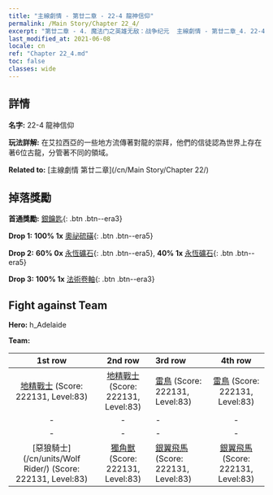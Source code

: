 ```yaml
---
title: "主線劇情 - 第廿二章 - 22-4 龍神信仰"
permalink: /Main Story/Chapter 22_4/
excerpt: "第廿二章 - 4. 魔法门之英雄无敌：战争纪元  主線劇情 - 第廿二章_4. 22-4 龍神信仰"
last_modified_at: 2021-06-08
locale: cn
ref: "Chapter 22_4.md"
toc: false
classes: wide
---
```


## 詳情

 **名字:** 22-4 龍神信仰

 **玩法詳解:** 在艾拉西亞的一些地方流傳著對龍的崇拜，他們的信徒認為世界上存在著6位古龍，分管著不同的領域。

 **Related to:** [主線劇情 第廿二章](/cn/Main Story/Chapter 22/)

## 掉落獎勵

 **首通獎勵:** [銀鑰匙](/cn/Items/con_693/){: .btn .btn--era3}

 **Drop 1:** **100% 1x** [奧祕硫磺](/cn/Items/mat_78/){: .btn .btn--era5}

 **Drop 2:** **60% 0x** [永恆礦石](/cn/Items/mat_68/){: .btn .btn--era5}, **40% 1x** [永恆礦石](/cn/Items/mat_68/){: .btn .btn--era5}

 **Drop 3:** **100% 1x** [法術卷軸](/cn/Items/con_694/){: .btn .btn--era3}


## Fight against Team
 **Hero:** h_Adelaide

 **Team:**


  | 1st row | 2nd row | 3rd row | 4th row |
  |:----:|:----:|:----|:----:|
  | [地精戰士](/cn/units/Goblin/) (Score: 222131, Level:83)  | [地精戰士](/cn/units/Goblin/) (Score: 222131, Level:83)  | [雷鳥](/cn/units/Roc/) (Score: 222131, Level:83)  | [雷鳥](/cn/units/Roc/) (Score: 222131, Level:83)  |
  | - | - | - | - |
  | - | - | - | - |
  | [惡狼騎士](/cn/units/Wolf Rider/) (Score: 222131, Level:83)  | [獨角獸](/cn/units/Unicorn/) (Score: 222131, Level:83)  | [銀翼飛馬](/cn/units/Pegasus/) (Score: 222131, Level:83)  | [銀翼飛馬](/cn/units/Pegasus/) (Score: 222131, Level:83)  |


